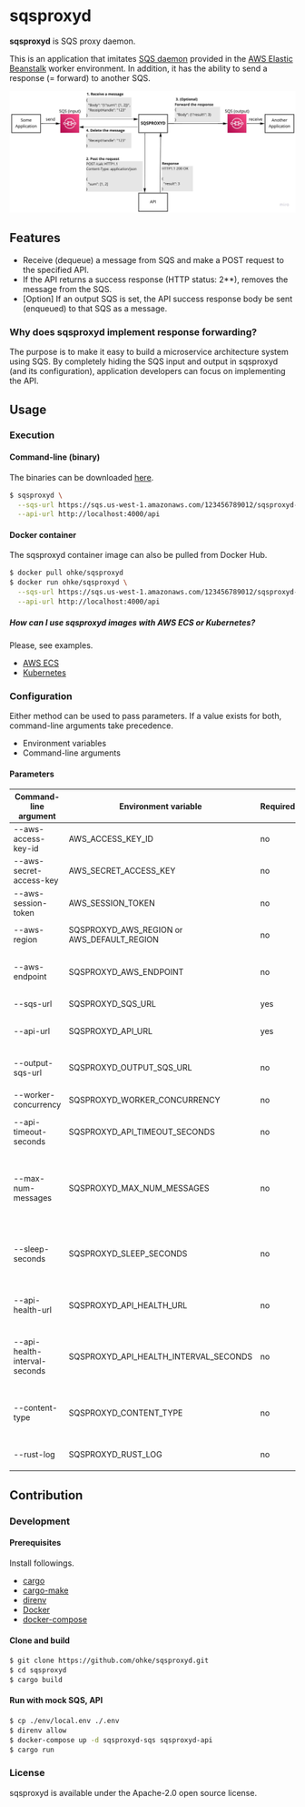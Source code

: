 # sqsproxyd
**sqsproxyd** is SQS proxy daemon.

This is an application that imitates [SQS daemon](https://docs.aws.amazon.com/elasticbeanstalk/latest/dg/using-features-managing-env-tiers.html) provided in the [AWS Elastic Beanstalk](https://aws.amazon.com/jp/elasticbeanstalk/) worker environment.
In addition, it has the ability to send a response (= forward) to another SQS.

![Architecture](image/overview.jpeg)

## Features
- Receive (dequeue) a message from SQS and make a POST request to the specified API.
- If the API returns a success response (HTTP status: 2**), removes the message from the SQS.
- [Option] If an output SQS is set, the API success response body be sent (enqueued) to that SQS as a message.

### Why does sqsproxyd implement response forwarding?
The purpose is to make it easy to build a microservice architecture system using SQS.
By completely hiding the SQS input and output in sqsproxyd (and its configuration), application developers can focus on implementing the API.

## Usage

### Execution

#### Command-line (binary)
The binaries can be downloaded [here](https://github.com/ohke/sqsproxyd/releases).

```bash
$ sqsproxyd \
  --sqs-url https://sqs.us-west-1.amazonaws.com/123456789012/sqsproxyd-sqs \
  --api-url http://localhost:4000/api 
```

#### Docker container
The sqsproxyd container image can also be pulled from Docker Hub.

```bash
$ docker pull ohke/sqsproxyd
$ docker run ohke/sqsproxyd \
  --sqs-url https://sqs.us-west-1.amazonaws.com/123456789012/sqsproxyd-sqs \
  --api-url http://localhost:4000/api
```

##### How can I use sqsproxyd images with AWS ECS or Kubernetes?
Please, see examples.

- [AWS ECS](example/aws)
- [Kubernetes](example/kubernetes)

### Configuration
Either method can be used to pass parameters. If a value exists for both, command-line arguments take precedence.

- Environment variables
- Command-line arguments

#### Parameters
| Command-line argument | Environment variable | Required | Default | Description |
| -- | -- | -- | -- | -- | 
| --aws-access-key-id | AWS_ACCESS_KEY_ID | no | - | Your AWS access key ID |
| --aws-secret-access-key | AWS_SECRET_ACCESS_KEY | no | - | Your AWS secret access key |
| --aws-session-token | AWS_SESSION_TOKEN | no | - | Your AWS session token |
| --aws-region | SQSPROXYD_AWS_REGION or AWS_DEFAULT_REGION | no | - | Your AWS region name |
| --aws-endpoint | SQSPROXYD_AWS_ENDPOINT | no | - | To use mock SQS (like [alpine-sqs](https://github.com/roribio/alpine-sqs)) |
| --sqs-url | SQSPROXYD_SQS_URL | yes | - | SQS URL to input |
| --api-url | SQSPROXYD_API_URL | yes | - | API URL to POST request |
| --output-sqs-url | SQSPROXYD_OUTPUT_SQS_URL | no | - | SQS URL to forward response message |
| --worker-concurrency | SQSPROXYD_WORKER_CONCURRENCY | no | 1 |  |
| --api-timeout-seconds | SQSPROXYD_API_TIMEOUT_SECONDS | no | 30 | API connection timeout seconds |
| --max-num-messages | SQSPROXYD_MAX_NUM_MESSAGES | no | 1 | Maximum number of messages to be retrieved in a single receiving |
| --sleep-seconds | SQSPROXYD_SLEEP_SECONDS | no | 1 | Interval seconds of receiving when retrieving 0 message |
| --api-health-url | SQSPROXYD_API_HEALTH_URL | no | - | API health check URL to GET request |
| --api-health-interval-seconds | SQSPROXYD_API_HEALTH_INTERVAL_SECONDS | no | 1 | Interval seconds of request health check endpoint |
| --content-type | SQSPROXYD_CONTENT_TYPE | no | `application/json` | Content-type header of API request. |
| --rust-log | SQSPROXYD_RUST_LOG | no | `WARN` | Application logging directive |

## Contribution

### Development

#### Prerequisites
Install followings.

- [cargo](https://doc.rust-lang.org/cargo/getting-started/installation.html)
- [cargo-make](https://github.com/sagiegurari/cargo-make)
- [direnv](https://github.com/direnv/direnv)
- [Docker](https://docs.docker.com/get-docker/)
- [docker-compose](https://docs.docker.com/compose/install/)

#### Clone and build
```bash
$ git clone https://github.com/ohke/sqsproxyd.git
$ cd sqsproxyd
$ cargo build
````

#### Run with mock SQS, API
```bash
$ cp ./env/local.env ./.env
$ direnv allow
$ docker-compose up -d sqsproxyd-sqs sqsproxyd-api
$ cargo run
```

### License
sqsproxyd is available under the Apache-2.0 open source license.
